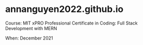 # annanguyen2022.github.io
Course: MIT xPRO Professional Certificate in Coding: Full Stack Development with MERN

When: December 2021
